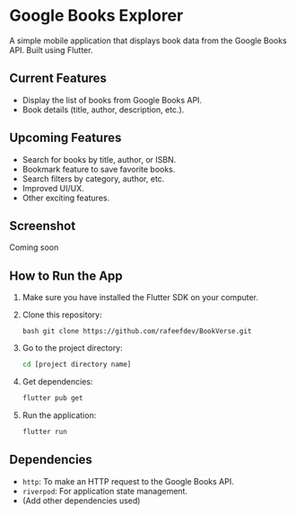 # Google Books Explorer

A simple mobile application that displays book data from the Google Books API. Built using Flutter.

## Current Features

* Display the list of books from Google Books API.
* Book details (title, author, description, etc.).

## Upcoming Features

* Search for books by title, author, or ISBN.
* Bookmark feature to save favorite books.
* Search filters by category, author, etc.
* Improved UI/UX.
* Other exciting features.

## Screenshot

Coming soon


## How to Run the App
1.  Make sure you have installed the Flutter SDK on your computer.
2.  Clone this repository:

    ``bash
    git clone https://github.com/rafeefdev/BookVerse.git
    ``

3.  Go to the project directory:

    ```bash
    cd [project directory name]
    ```

4.  Get dependencies:

    ```bash
    flutter pub get
    ```

5.  Run the application:

    ```bash
    flutter run
    ```

## Dependencies

* `http`: To make an HTTP request to the Google Books API.
* `riverpod`: For application state management.
* (Add other dependencies used)
